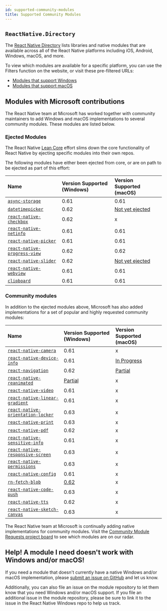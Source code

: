 ```yaml
---
id: supported-community-modules
title: Supported Community Modules
---
```


## `ReactNative.Directory`

The [React Native Directory](https://reactnative.directory/) lists libraries and native modules that are available across all of the React Native platforms including iOS, Android, Windows, macOS, and more. 

To view which modules are available for a specific platform, you can use the Filters function on the website, or visit these pre-filtered URLs:

- [Modules that support Windows](https://reactnative.directory/?windows=true)
- [Modules that support macOS](https://reactnative.directory/?macos=true)

## Modules with Microsoft contributions

The React Native team at Microsoft has worked together with community maintainers to add Windows and macOS implementations to several community modules. These modules are listed below.

### Ejected Modules

The React Native [Lean Core](https://github.com/facebook/react-native/issues/23313) effort slims down the core functionality of React Native by ejecting specific modules into their own repos. 

The following modules have either been ejected from core, or are on path to be ejected as part of this effort:

| Name | Version Supported (Windows) | Version Supported (macOS) |
|:-|:-|:-|
| <ins>[`async-storage`](https://github.com/react-native-community/async-storage)</ins> | 0.61 | 0.61 |
| <ins>[`datetimepicker`](https://github.com/react-native-community/datetimepicker)</ins> | 0.62 | [Not yet ejected](https://github.com/microsoft/react-native-macos/issues/389) |
| <ins>[`react-native-checkbox`](https://github.com/react-native-community/react-native-checkbox)</ins> | 0.62 | x |
| <ins>[`react-native-netinfo`](https://www.github.com/react-native-community/react-native-netinfo)</ins> | 0.61 | 0.61 |
| <ins>[`react-native-picker`](https://github.com/react-native-community/react-native-picker)</ins> | 0.61 | 0.61 |
| <ins>[`react-native-progress-view`](https://github.com/react-native-community/progress-view)</ins> | 0.62 | 0.62 |
| <ins>[`react-native-slider`](https://github.com/react-native-community/react-native-slider)</ins> | 0.62 | [Not yet ejected](https://github.com/microsoft/react-native-macos/issues/394) |
| <ins>[`react-native-webview`](https://www.github.com/react-native-community/react-native-webview)</ins> | 0.61 | 0.61 |
| <ins>[`clipboard`](https://www.github.com/react-native-community/clipboard)</ins> | 0.61 | 0.61 |

### Community modules

In addition to the ejected modules above, Microsoft has also added implementations for a set of popular and highly requested community modules:

| Name | Version Supported (Windows) | Version Supported (macOS) |
|:-|:-|:-|
| <ins>[`react-native-camera`](https://www.github.com/react-native-community/react-native-camera)</ins> | 0.61 | x |
| <ins>[`react-native-device-info`](https://www.github.com/react-native-community/react-native-device-info)</ins> | 0.61 | [In Progress](https://github.com/react-native-community/react-native-device-info/pull/1057) |
| <ins>[`react-navigation`](https://github.com/react-navigation/react-navigation)</ins> | 0.62 | [Partial](https://github.com/react-navigation/react-navigation/pull/8570) |
| <ins>[`react-native-reanimated`](https://github.com/software-mansion/react-native-reanimated)</ins> | [Partial](https://github.com/microsoft/react-native-windows/issues/4151) | x |
| <ins>[`react-native-video`](https://www.github.com/react-native-community/react-native-video)</ins> | 0.61 | x |
| <ins>[`react-native-linear-gradient`](https://www.github.com/react-native-community/react-native-linear-gradient)</ins> | 0.61 | x |
| <ins>[`react-native-orientation-locker`](https://github.com/wonday/react-native-orientation-locker)</ins> | 0.63 | x |
| <ins>[`react-native-print`](https://github.com/christopherdro/react-native-print)</ins> | 0.63 | x |
| <ins>[`react-native-pdf`](https://github.com/wonday/react-native-pdf)</ins> | 0.62 | x |
| <ins>[`react-native-sensitive-info`](https://github.com/mCodex/react-native-sensitive-info)</ins> | 0.61 | x |
| <ins>[`react-native-responsive-screen`](https://github.com/marudy/react-native-responsive-screen)</ins> | 0.63 | x |
| <ins>[`react-native-permissions`](https://github.com/react-native-community/react-native-permissions)</ins> | 0.63 | x |
| <ins>[`react-native-config`](https://github.com/luggit/react-native-config)</ins> | 0.61 | x |
| <ins>[`rn-fetch-blob`](https://github.com/joltup/rn-fetch-blob)</ins> | [0.62](https://github.com/joltup/rn-fetch-blob/pull/701) | x |
| <ins>[`react-native-code-push`](https://github.com/Microsoft/react-native-code-push)</ins> | 0.63 | x |
| <ins>[`react-native-tts`](https://github.com/ak1394/react-native-tts)</ins> | 0.62 | x |
| <ins>[`react-native-sketch-canvas`](https://github.com/creambyemute/react-native-sketch-canvas)</ins> | 0.63 | x |


The React Native team at Microsoft is continually adding native implementations for community modules. Visit the [Community Module Requests project board](https://github.com/microsoft/react-native-windows/projects/23) to see which modules are on our radar.

## Help! A module I need doesn't work with Windows and/or macOS!

If you need a module that doesn't currently have a native Windows and/or macOS implementation, please [submit an issue on GitHub](https://github.com/microsoft/react-native-windows/issues/new/choose) and let us know.

Additionally, you can also file an issue on the module repository to let them know that you need Windows and/or macOS support. If you file an additional issue in the module repository, please be sure to link it to the issue in the React Native Windows repo to help us track.
